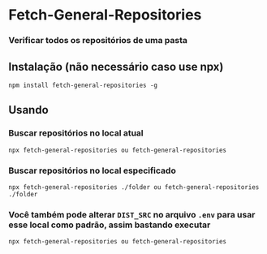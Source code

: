 # Fetch-General-Repositories
 ### Verificar todos os repositórios de uma pasta

## Instalação (não necessário caso use npx)
    npm install fetch-general-repositories -g

## Usando
### Buscar repositórios no local atual
    npx fetch-general-repositories ou fetch-general-repositories
### Buscar repositórios no local especificado
    npx fetch-general-repositories ./folder ou fetch-general-repositories ./folder

### Você também pode alterar ``DIST_SRC`` no arquivo ``.env`` para usar esse local como padrão, assim bastando executar
    npx fetch-general-repositories ou fetch-general-repositories